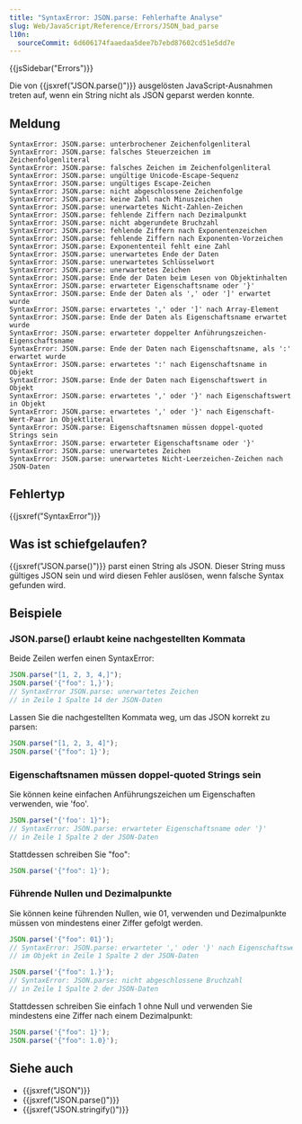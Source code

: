 ```yaml
---
title: "SyntaxError: JSON.parse: Fehlerhafte Analyse"
slug: Web/JavaScript/Reference/Errors/JSON_bad_parse
l10n:
  sourceCommit: 6d606174faaedaa5dee7b7ebd87602cd51e5dd7e
---
```


{{jsSidebar("Errors")}}

Die von {{jsxref("JSON.parse()")}} ausgelösten JavaScript-Ausnahmen treten auf, wenn ein String nicht als JSON geparst werden konnte.

## Meldung

```plain
SyntaxError: JSON.parse: unterbrochener Zeichenfolgenliteral
SyntaxError: JSON.parse: falsches Steuerzeichen im Zeichenfolgenliteral
SyntaxError: JSON.parse: falsches Zeichen im Zeichenfolgenliteral
SyntaxError: JSON.parse: ungültige Unicode-Escape-Sequenz
SyntaxError: JSON.parse: ungültiges Escape-Zeichen
SyntaxError: JSON.parse: nicht abgeschlossene Zeichenfolge
SyntaxError: JSON.parse: keine Zahl nach Minuszeichen
SyntaxError: JSON.parse: unerwartetes Nicht-Zahlen-Zeichen
SyntaxError: JSON.parse: fehlende Ziffern nach Dezimalpunkt
SyntaxError: JSON.parse: nicht abgerundete Bruchzahl
SyntaxError: JSON.parse: fehlende Ziffern nach Exponentenzeichen
SyntaxError: JSON.parse: fehlende Ziffern nach Exponenten-Vorzeichen
SyntaxError: JSON.parse: Exponententeil fehlt eine Zahl
SyntaxError: JSON.parse: unerwartetes Ende der Daten
SyntaxError: JSON.parse: unerwartetes Schlüsselwort
SyntaxError: JSON.parse: unerwartetes Zeichen
SyntaxError: JSON.parse: Ende der Daten beim Lesen von Objektinhalten
SyntaxError: JSON.parse: erwarteter Eigenschaftsname oder '}'
SyntaxError: JSON.parse: Ende der Daten als ',' oder ']' erwartet wurde
SyntaxError: JSON.parse: erwartetes ',' oder ']' nach Array-Element
SyntaxError: JSON.parse: Ende der Daten als Eigenschaftsname erwartet wurde
SyntaxError: JSON.parse: erwarteter doppelter Anführungszeichen-Eigenschaftsname
SyntaxError: JSON.parse: Ende der Daten nach Eigenschaftsname, als ':' erwartet wurde
SyntaxError: JSON.parse: erwartetes ':' nach Eigenschaftsname in Objekt
SyntaxError: JSON.parse: Ende der Daten nach Eigenschaftswert in Objekt
SyntaxError: JSON.parse: erwartetes ',' oder '}' nach Eigenschaftswert in Objekt
SyntaxError: JSON.parse: erwartetes ',' oder '}' nach Eigenschaft-Wert-Paar in Objektliteral
SyntaxError: JSON.parse: Eigenschaftsnamen müssen doppel-quoted Strings sein
SyntaxError: JSON.parse: erwarteter Eigenschaftsname oder '}'
SyntaxError: JSON.parse: unerwartetes Zeichen
SyntaxError: JSON.parse: unerwartetes Nicht-Leerzeichen-Zeichen nach JSON-Daten
```

## Fehlertyp

{{jsxref("SyntaxError")}}

## Was ist schiefgelaufen?

{{jsxref("JSON.parse()")}} parst einen String als JSON. Dieser String muss gültiges JSON sein und wird diesen Fehler auslösen, wenn falsche Syntax gefunden wird.

## Beispiele

### JSON.parse() erlaubt keine nachgestellten Kommata

Beide Zeilen werfen einen SyntaxError:

```js example-bad
JSON.parse("[1, 2, 3, 4,]");
JSON.parse('{"foo": 1,}');
// SyntaxError JSON.parse: unerwartetes Zeichen
// in Zeile 1 Spalte 14 der JSON-Daten
```

Lassen Sie die nachgestellten Kommata weg, um das JSON korrekt zu parsen:

```js example-good
JSON.parse("[1, 2, 3, 4]");
JSON.parse('{"foo": 1}');
```

### Eigenschaftsnamen müssen doppel-quoted Strings sein

Sie können keine einfachen Anführungszeichen um Eigenschaften verwenden, wie 'foo'.

```js example-bad
JSON.parse("{'foo': 1}");
// SyntaxError: JSON.parse: erwarteter Eigenschaftsname oder '}'
// in Zeile 1 Spalte 2 der JSON-Daten
```

Stattdessen schreiben Sie "foo":

```js example-good
JSON.parse('{"foo": 1}');
```

### Führende Nullen und Dezimalpunkte

Sie können keine führenden Nullen, wie 01, verwenden und Dezimalpunkte müssen von mindestens einer Ziffer gefolgt werden.

```js example-bad
JSON.parse('{"foo": 01}');
// SyntaxError: JSON.parse: erwarteter ',' oder '}' nach Eigenschaftswert
// im Objekt in Zeile 1 Spalte 2 der JSON-Daten

JSON.parse('{"foo": 1.}');
// SyntaxError: JSON.parse: nicht abgeschlossene Bruchzahl
// in Zeile 1 Spalte 2 der JSON-Daten
```

Stattdessen schreiben Sie einfach 1 ohne Null und verwenden Sie mindestens eine Ziffer nach einem Dezimalpunkt:

```js example-good
JSON.parse('{"foo": 1}');
JSON.parse('{"foo": 1.0}');
```

## Siehe auch

- {{jsxref("JSON")}}
- {{jsxref("JSON.parse()")}}
- {{jsxref("JSON.stringify()")}}

